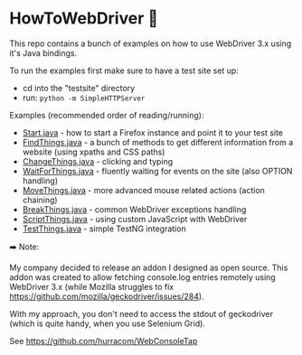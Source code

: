 # HowToWebDriver :book:
This repo contains a bunch of examples on how to use WebDriver 3.x using it's Java bindings.

To run the examples first make sure to have a test site set up:
- cd into the "testsite" directory
- run: ```python -m SimpleHTTPServer```

Examples (recommended order of reading/running):
- [Start.java](src/examples/ex1_Start.java) - how to start a Firefox instance and point it to your test site
- [FindThings.java](src/examples/ex2_FindThings.java) - a bunch of methods to get different information from a website (using xpaths and CSS paths)
- [ChangeThings.java](src/examples/ex3_ChangeThings.java) - clicking and typing
- [WaitForThings.java](src/examples/ex4_WaitForThings.java) - fluently waiting for events on the site (also OPTION handling)
- [MoveThings.java](src/examples/ex5_MoveThings.java) - more advanced mouse related actions (action chaining)
- [BreakThings.java](src/examples/ex6_BreakThings.java) - common WebDriver exceptions handling
- [ScriptThings.java](src/examples/ex7_ScriptThings.java) - using custom JavaScript with WebDriver
- [TestThings.java](src/examples/ex8_TestThings.java) - simple TestNG integration


:arrow_right: Note:

My company decided to release an addon I designed as open source. This addon was created to allow fetching console.log entries remotely using WebDriver 3.x (while Mozilla struggles to fix https://github.com/mozilla/geckodriver/issues/284).

With my approach, you don't need to access the stdout of geckodriver (which is quite handy, when you use Selenium Grid).

See https://github.com/hurracom/WebConsoleTap
